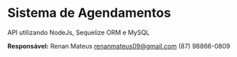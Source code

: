 # Sistema de Agendamentos

API utilizando NodeJs, Sequelize ORM e MySQL

**Responsável:**
Renan Mateus <renanmateus09@gmail.com> (87) 98866-0809 